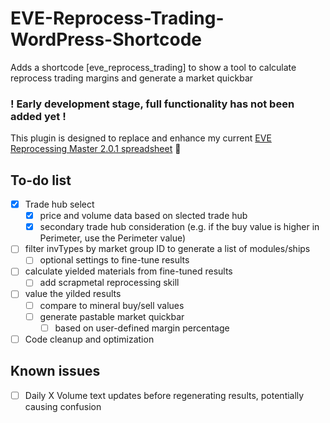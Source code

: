 # EVE-Reprocess-Trading-WordPress-Shortcode
Adds a shortcode [eve_reprocess_trading] to show a tool to calculate reprocess trading margins and generate a market quickbar

### ! Early development stage, full functionality has not been added yet !

This plugin is designed to replace and enhance my current [EVE Reprocessing Master 2.0.1 spreadsheet](https://docs.google.com/spreadsheets/d/13WKDTn-dqjOnJ2HG1KWYh4hZ8Pxv87vWsUtC65It5Mw/edit?usp=sharing) 🔗

## To-do list
- [x] Trade hub select
  - [x] price and volume data based on slected trade hub
  - [x] secondary trade hub consideration (e.g. if the buy value is higher in Perimeter, use the Perimeter value)
- [ ] filter invTypes by market group ID to generate a list of modules/ships
  - [ ] optional settings to fine-tune results
- [ ] calculate yielded materials from fine-tuned results
  - [ ] add scrapmetal reprocessing skill
- [ ] value the yilded results
  - [ ] compare to mineral buy/sell values
  - [ ] generate pastable market quickbar
    - [ ] based on user-defined margin percentage
       
- [ ] Code cleanup and optimization

## Known issues
  - [ ] Daily X Volume text updates before regenerating results, potentially causing confusion
